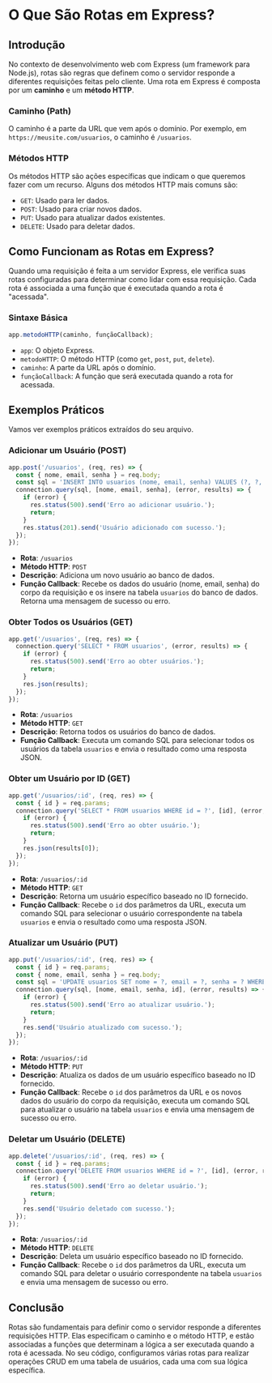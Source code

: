 # O Que São Rotas em Express?

## Introdução

No contexto de desenvolvimento web com Express (um framework para Node.js), rotas são regras que definem como o servidor responde a diferentes requisições feitas pelo cliente. Uma rota em Express é composta por um **caminho** e um **método HTTP**. 

### Caminho (Path)

O caminho é a parte da URL que vem após o domínio. Por exemplo, em `https://meusite.com/usuarios`, o caminho é `/usuarios`.

### Métodos HTTP

Os métodos HTTP são ações específicas que indicam o que queremos fazer com um recurso. Alguns dos métodos HTTP mais comuns são:

- `GET`: Usado para ler dados.
- `POST`: Usado para criar novos dados.
- `PUT`: Usado para atualizar dados existentes.
- `DELETE`: Usado para deletar dados.

## Como Funcionam as Rotas em Express?

Quando uma requisição é feita a um servidor Express, ele verifica suas rotas configuradas para determinar como lidar com essa requisição. Cada rota é associada a uma função que é executada quando a rota é "acessada".

### Sintaxe Básica

```javascript
app.metodoHTTP(caminho, funçãoCallback);
```

- `app`: O objeto Express.
- `metodoHTTP`: O método HTTP (como `get`, `post`, `put`, `delete`).
- `caminho`: A parte da URL após o domínio.
- `funçãoCallback`: A função que será executada quando a rota for acessada.

## Exemplos Práticos

Vamos ver exemplos práticos extraídos do seu arquivo.

### Adicionar um Usuário (POST)

```javascript
app.post('/usuarios', (req, res) => {
  const { nome, email, senha } = req.body;
  const sql = 'INSERT INTO usuarios (nome, email, senha) VALUES (?, ?, ?)';
  connection.query(sql, [nome, email, senha], (error, results) => {
    if (error) {
      res.status(500).send('Erro ao adicionar usuário.');
      return;
    }
    res.status(201).send('Usuário adicionado com sucesso.');
  });
});
```

- **Rota**: `/usuarios`
- **Método HTTP**: `POST`
- **Descrição**: Adiciona um novo usuário ao banco de dados.
- **Função Callback**: Recebe os dados do usuário (nome, email, senha) do corpo da requisição e os insere na tabela `usuarios` do banco de dados. Retorna uma mensagem de sucesso ou erro.

### Obter Todos os Usuários (GET)

```javascript
app.get('/usuarios', (req, res) => {
  connection.query('SELECT * FROM usuarios', (error, results) => {
    if (error) {
      res.status(500).send('Erro ao obter usuários.');
      return;
    }
    res.json(results);
  });
});
```

- **Rota**: `/usuarios`
- **Método HTTP**: `GET`
- **Descrição**: Retorna todos os usuários do banco de dados.
- **Função Callback**: Executa um comando SQL para selecionar todos os usuários da tabela `usuarios` e envia o resultado como uma resposta JSON.

### Obter um Usuário por ID (GET)

```javascript
app.get('/usuarios/:id', (req, res) => {
  const { id } = req.params;
  connection.query('SELECT * FROM usuarios WHERE id = ?', [id], (error, results) => {
    if (error) {
      res.status(500).send('Erro ao obter usuário.');
      return;
    }
    res.json(results[0]);
  });
});
```

- **Rota**: `/usuarios/:id`
- **Método HTTP**: `GET`
- **Descrição**: Retorna um usuário específico baseado no ID fornecido.
- **Função Callback**: Recebe o `id` dos parâmetros da URL, executa um comando SQL para selecionar o usuário correspondente na tabela `usuarios` e envia o resultado como uma resposta JSON.

### Atualizar um Usuário (PUT)

```javascript
app.put('/usuarios/:id', (req, res) => {
  const { id } = req.params;
  const { nome, email, senha } = req.body;
  const sql = 'UPDATE usuarios SET nome = ?, email = ?, senha = ? WHERE id = ?';
  connection.query(sql, [nome, email, senha, id], (error, results) => {
    if (error) {
      res.status(500).send('Erro ao atualizar usuário.');
      return;
    }
    res.send('Usuário atualizado com sucesso.');
  });
});
```

- **Rota**: `/usuarios/:id`
- **Método HTTP**: `PUT`
- **Descrição**: Atualiza os dados de um usuário específico baseado no ID fornecido.
- **Função Callback**: Recebe o `id` dos parâmetros da URL e os novos dados do usuário do corpo da requisição, executa um comando SQL para atualizar o usuário na tabela `usuarios` e envia uma mensagem de sucesso ou erro.

### Deletar um Usuário (DELETE)

```javascript
app.delete('/usuarios/:id', (req, res) => {
  const { id } = req.params;
  connection.query('DELETE FROM usuarios WHERE id = ?', [id], (error, results) => {
    if (error) {
      res.status(500).send('Erro ao deletar usuário.');
      return;
    }
    res.send('Usuário deletado com sucesso.');
  });
});
```

- **Rota**: `/usuarios/:id`
- **Método HTTP**: `DELETE`
- **Descrição**: Deleta um usuário específico baseado no ID fornecido.
- **Função Callback**: Recebe o `id` dos parâmetros da URL, executa um comando SQL para deletar o usuário correspondente na tabela `usuarios` e envia uma mensagem de sucesso ou erro.

## Conclusão

Rotas são fundamentais para definir como o servidor responde a diferentes requisições HTTP. Elas especificam o caminho e o método HTTP, e estão associadas a funções que determinam a lógica a ser executada quando a rota é acessada. No seu código, configuramos várias rotas para realizar operações CRUD em uma tabela de usuários, cada uma com sua lógica específica.
